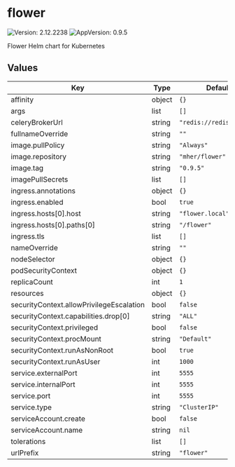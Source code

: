 # flower

![Version: 2.12.2238](https://img.shields.io/badge/Version-2.12.2238-informational?style=flat-square) ![AppVersion: 0.9.5](https://img.shields.io/badge/AppVersion-0.9.5-informational?style=flat-square)

Flower Helm chart for Kubernetes

## Values

| Key | Type | Default | Description |
|-----|------|---------|-------------|
| affinity | object | `{}` |  |
| args | list | `[]` |  |
| celeryBrokerUrl | string | `"redis://redis:6379/1"` |  |
| fullnameOverride | string | `""` |  |
| image.pullPolicy | string | `"Always"` |  |
| image.repository | string | `"mher/flower"` |  |
| image.tag | string | `"0.9.5"` |  |
| imagePullSecrets | list | `[]` |  |
| ingress.annotations | object | `{}` |  |
| ingress.enabled | bool | `true` |  |
| ingress.hosts[0].host | string | `"flower.local"` |  |
| ingress.hosts[0].paths[0] | string | `"/flower"` |  |
| ingress.tls | list | `[]` |  |
| nameOverride | string | `""` |  |
| nodeSelector | object | `{}` |  |
| podSecurityContext | object | `{}` |  |
| replicaCount | int | `1` |  |
| resources | object | `{}` |  |
| securityContext.allowPrivilegeEscalation | bool | `false` |  |
| securityContext.capabilities.drop[0] | string | `"ALL"` |  |
| securityContext.privileged | bool | `false` |  |
| securityContext.procMount | string | `"Default"` |  |
| securityContext.runAsNonRoot | bool | `true` |  |
| securityContext.runAsUser | int | `1000` |  |
| service.externalPort | int | `5555` |  |
| service.internalPort | int | `5555` |  |
| service.port | int | `5555` |  |
| service.type | string | `"ClusterIP"` |  |
| serviceAccount.create | bool | `false` |  |
| serviceAccount.name | string | `nil` |  |
| tolerations | list | `[]` |  |
| urlPrefix | string | `"flower"` |  |

